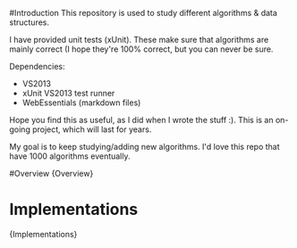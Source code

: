 ﻿#Introduction
This repository is used to study different algorithms & data structures.

I have provided unit tests (xUnit). These make sure that algorithms are mainly correct (I hope they're 100% correct, but you can never be sure. 

Dependencies:

- VS2013
- xUnit VS2013 test runner
- WebEssentials (markdown files)

Hope you find this as useful, as I did when I wrote the stuff :). This is an on-going project, which will last for years. 

My goal is to keep studying/adding new algorithms. I'd love this repo that have 1000 algorithms eventually. 

#Overview
{Overview}

# Implementations
{Implementations}

